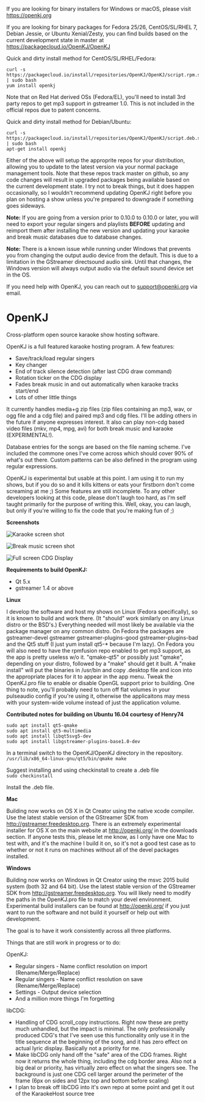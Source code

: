 If you are looking for binary installers for Windows or macOS, please visit https://openkj.org  

If you are looking for binary packages for Fedora 25/26, CentOS/SL/RHEL 7, Debian Jessie, or Ubuntu Xenial/Zesty, you can find builds based on the current development state in master at https://packagecloud.io/OpenKJ/OpenKJ

Quick and dirty install method for CentOS/SL/RHEL/Fedora:

```
curl -s https://packagecloud.io/install/repositories/OpenKJ/OpenKJ/script.rpm.sh | sudo bash
yum install openkj
```
Note that on Red Hat derived OSs (Fedora/EL), you'll need to install 3rd party repos to get mp3 support in gstreamer 1.0.  This is not included in the official repos due to patent concerns.

Quick and dirty install method for Debian/Ubuntu:

```
curl -s https://packagecloud.io/install/repositories/OpenKJ/OpenKJ/script.deb.sh | sudo bash
apt-get install openkj
```
Either of the above will setup the approprite repos for your distribution, allowing you to update to the latest version via your normal package management tools.  Note that these repos track master on github, so any code changes will result in upgraded packages being available based on the current development state.  I try not to break things, but it does happen occasionally, so I wouldn't recommend updating OpenKJ right before you plan on hosting a show unless you're prepared to downgrade if something goes sideways.

**Note:** If you are going from a version prior to 0.10.0 to 0.10.0 or later, you will need to export your regular singers and playlists **BEFORE** updating and reimport them after installing the new version and updating your karaoke and break music databases due to database changes.

**Note:** There is a known issue while running under Windows that prevents you from changing the output audio device from the default.  This is due to a limitation in the GStreamer directsound audio sink.  Until that changes, the Windows version will always output audio via the default sound device set in the OS.

If you need help with OpenKJ, you can reach out to support@openkj.org via email.

OpenKJ
======

Cross-platform open source karaoke show hosting software.

OpenKJ is a full featured karaoke hosting program.
A few features:
* Save/track/load regular singers
* Key changer
* End of track silence detection (after last CDG draw command)
* Rotation ticker on the CDG display
* Fades break music in and out automatically when karaoke tracks start/end
* Lots of other little things

It currently handles media+g zip files (zip files containing an mp3, wav, or ogg file and a cdg file) and paired mp3 and cdg files.  I'll be adding others in the future if anyone expresses interest.  It also can play non-cdg based video files (mkv, mp4, mpg, avi) for both break music and karaoke (EXPERIMENTAL!).

Database entries for the songs are based on the file naming scheme.  I've included the commone ones I've come across which should cover 90% of what's out there. Custom patterns can be also defined in the program using regular expressions.

OpenKJ is experimental but usable at this point.  I am using it to run my shows, but if you do so and it kills kittens or eats your firstborn don't come screaming at me ;) Some features are still incomplete. To any other developers looking at this code, please don't laugh too hard, as I'm self taught primarily for the purpose of writing this.  Well, okay, you can laugh, but only if you're willing to fix the code that you're making fun of ;)

**Screenshots**

![Karaoke screen shot](https://openkj.org/screenshots/okjlinux-0.10.1-karaoke.png "Main OpenKJ Window - Karaoke")

![Break music screen shot](https://openkj.org/screenshots/okjlinux-0.10.1-breakmusic.png "Main OpenKJ Window - Break Music")

![Full screen CDG Display](https://openkj.org/screenShots/KhCDGWindowFullScreen.png "Fullscreen CDG Display")


**Requirements to build OpenKJ:**

* Qt 5.x
* gstreamer 1.4 or above

**Linux**

I develop the software and host my shows on Linux (Fedora specifically), so it is known to build and work there.  (It "should" work similarly on any Linux distro or the BSD's.)  Everything needed will most likely be available via the package manager on any common distro.  On Fedora the packages are gstreamer-devel gstreamer gstreamer-plugins-good gstreamer-plugins-bad and the Qt5 stuff (I just yum install qt5-* because I'm lazy).  On Fedora you will also need to have the rpmfusion repo enabled to get mp3 support, as the app is pretty useless w/o it.  "qmake-qt5" or possibly just "qmake", depending on your distro, followed by a "make" should get it built. A "make install" will put the binaries in /usr/bin and copy .desktop file and icon into the appropriate places for it to appear in the app menu.  Tweak the OpenKJ.pro file to enable or disable OpenGL support prior to building.  One thing to note, you'll probably need to turn off flat volumes in your pulseaudio config if you're using it, otherwise the applicaitons may mess with your system-wide volume instead of just the application volume.

**Contributed notes for building on Ubuntu 16.04 courtesy of Henry74**  

```
sudo apt install qt5-qmake  
sudo apt install qt5-multimedia  
sudo apt install libqt5svg5-dev
sudo apt install libgstreamer-plugins-base1.0-dev
```

In a terminal switch to the OpenKJ/OpenKJ directory in the repository.  
`/usr/lib/x86_64-linux-gnu/qt5/bin/qmake
make`

Suggest installing and using checkinstall to create a .deb file  
`sudo checkinstall`

Install the .deb file.

**Mac**

Building now works on OS X in Qt Creator using the native xcode compiler.  Use the latest stable version of the GStreamer SDK from http://gstreamer.freedesktop.org.  There is an extremely experimental installer for OS X on the main website at http://openkj.org/ in the downloads section.  If anyone tests this, please let me know, as I only have one Mac to test with, and it's the machine I build it on, so it's not a good test case as to whether or not it runs on machines without all of the devel packages installed.


**Windows**

Building now works on Windows in Qt Creator using the msvc 2015 build system (both 32 and 64 bit).  Use the latest stable version of the GStreamer SDK from http://gstreamer.freedesktop.org.  You will likely need to modify the paths in the OpenKJ.pro file to match your devel environment.  Experimental build installers can be found at http://openkj.org/ if you just want to run the software and not build it yourself or help out with development.


The goal is to have it work consistently across all three platforms.

Things that are still work in progress or to do:

OpenKJ:

* Regular singers - Name conflict resolution on import (Rename/Merge/Replace) 
* Regular singers - Name conflict resolution on save (Rename/Merge/Replace)
* Settings - Output device selection
* And a million more things I'm forgetting


libCDG:

* Handling of CDG scroll_copy instructions.  Right now these are pretty much unhandled, but the impact is minimal.  The only professionally produced CDG's that I've seen use this functionality only use it in the title sequence at the beginning of the song, and it has zero effect on actual lyric display.  Basically not a priority for me.
* Make libCDG only hand off the "safe" area of the CDG frames.  Right now it returns the whole thing, including the cdg border area.  Also not a big deal or priority, has virtually zero effect on what the singers see.  The background is just one CDG cell larger around the perimeter of the frame (6px on sides and 12px top and bottom before scaling)
* I plan to break off libCDG into it's own repo at some point and get it out of the KaraokeHost source tree
